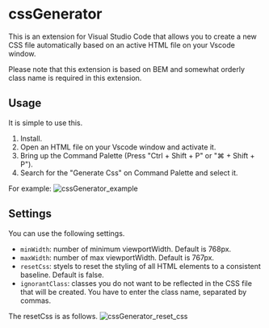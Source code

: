 # cssGenerator

This is an extension for Visual Studio Code that allows you to create a new CSS file automatically based on an active HTML file on your Vscode window.

Please note that this extension is based on BEM and somewhat orderly class name is required in this extension.

## Usage

It is simple to use this.

1. Install.
2. Open an HTML file on your Vscode window and activate it.
3. Bring up the Command Palette (Press "Ctrl + Shift + P" or "⌘ + Shift + P").
4. Search for the "Generate Css" on Command Palette and select it.

For example:
![cssGenerator_example](https://user-images.githubusercontent.com/61075280/106465067-f0c69800-6445-11eb-9cea-dcbfae2e07d7.gif)

## Settings

You can use the following settings.

- `minWidth`: number of minimum viewportWidth. Default is 768px.
- `maxWidth`: number of max viewportWidth. Default is 767px.
- `resetCss`: styels to reset the styling of all HTML elements to a consistent baseline. Default is false.
- `ignorantClass`: classes you do not want to be reflected in the CSS file that will be created. You have to enter the class name, separated by commas.

The resetCss is as follows.
![cssGenerator_reset_css](https://user-images.githubusercontent.com/61075280/106465093-fb812d00-6445-11eb-9535-2354d0280433.png)

